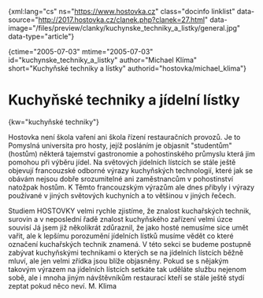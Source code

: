 
{xml:lang="cs" ns="https://www.hostovka.cz" class="docinfo linklist" data-source="http://2017.hostovka.cz/clanek.php?clanek=27.html" data-image="/files/preview/clanky/kuchynske\_techniky\_a_listky/general.jpg" data-type="article"}

{ctime="2005-07-03" mtime="2005-07-03" id="kuchynske\_techniky\_a\_listky" author="Michael Klíma" short="Kuchyňské techniky a lístky" authorid="hostovka/michael\_klima"}

# Kuchyňské techniky a jídelní lístky

<!-- generated attribute kw by user_udpatekw.sh on 2019-03-13, do not edit -->

{kw="kuchyňské techniky"}

Hostovka není škola vaření ani škola řízení restauračních provozů. Je to Pomyslná universita pro hosty, jejíž posláním je objasnit "studentům" (hostům) některá tajemství gastronomie a pohostinského průmyslu která jim pomohou při výběru jídel. Na světových jídelních lístcích se stále ještě objevují francouzské odborné výrazy kuchyňských technologií, které jak se obávám nejsou dobře srozumitelné ani zaměstnancům v pohostinství natožpak hostům. K Těmto francouzským výrazům ale dnes přibyly i výrazy používané v jiných světových kuchyních a to většinou v jiných řečech.

Studiem HOSTOVKY velmi rychle zjistíme, že znalost kuchařských technik, surovin a v neposlední řadě znalost kuchyňského zařízení velmi úzce souvisí Já jsem již několikrát zdůraznil, že jako hosté nemusíme sice umět vařit, ale k lepšímu porozumění jídelních lístků musíme vědět co které označení kuchařských technik znamená. V této sekci se budeme postupně zabývat kuchyňskými technikami o kterých se na jídelních lístcích běžně mluví, ale jen velmi zřídka jsou blíže objasněny. Pokud se s nějakým takovým výrazem na jídelních lístcích setkáte tak uděláte službu nejenom sobě, ale i mnoha jiným návštěvníkům restaurací kteří se stále ještě stydí zeptat pokud něco neví. M. Klima

